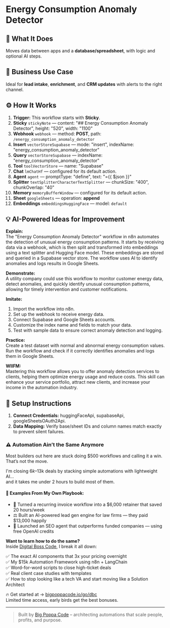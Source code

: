 # Energy Consumption Anomaly Detector
  ## 🚀 What It Does
  Moves data between apps and a **database/spreadsheet**, with logic and optional AI steps.
  
  ## 💼 Business Use Case
  Ideal for **lead intake**, **enrichment**, and **CRM updates** with alerts to the right channel.
  
  ## ⚙️ How It Works
  1. **Trigger:** This workflow starts with **Sticky**.
  2. **Sticky** `stickyNote` — content: "## Energy Consumption Anomaly Detector", height: "520", width: "1100"
3. **Webhook** `webhook` — method: **POST**, path: `/energy_consumption_anomaly_detector`
4. **Insert** `vectorStoreSupabase` — mode: "insert", indexName: "energy_consumption_anomaly_detector"
5. **Query** `vectorStoreSupabase` — indexName: "energy_consumption_anomaly_detector"
6. **Tool** `toolVectorStore` — name: "Supabase"
7. **Chat** `lmChatHf` — configured for its default action.
8. **Agent** `agent` — promptType: "define", text: "={{ $json }}"
9. **Splitter** `textSplitterCharacterTextSplitter` — chunkSize: "400", chunkOverlap: "40"
10. **Memory** `memoryBufferWindow` — configured for its default action.
11. **Sheet** `googleSheets` — operation: **append**
12. **Embeddings** `embeddingsHuggingFace` — model: `default`
  
  ## 💡 AI-Powered Ideas for Improvement
  **Explain:**   
The "Energy Consumption Anomaly Detector" workflow in n8n automates the detection of unusual energy consumption patterns. It starts by receiving data via a webhook, which is then split and transformed into embeddings using a text splitter and Hugging Face model. These embeddings are stored and queried in a Supabase vector store. The workflow uses AI to identify anomalies and logs results in Google Sheets.

**Demonstrate:**  
A utility company could use this workflow to monitor customer energy data, detect anomalies, and quickly identify unusual consumption patterns, allowing for timely intervention and customer notifications.

**Imitate:**  
1. Import the workflow into n8n.  
2. Set up the webhook to receive energy data.  
3. Connect Supabase and Google Sheets accounts.  
4. Customize the index name and fields to match your data.  
5. Test with sample data to ensure correct anomaly detection and logging.

**Practice:**  
Create a test dataset with normal and abnormal energy consumption values. Run the workflow and check if it correctly identifies anomalies and logs them in Google Sheets.

**WIIFM:**  
Mastering this workflow allows you to offer anomaly detection services to clients, helping them optimize energy usage and reduce costs. This skill can enhance your service portfolio, attract new clients, and increase your income in the automation industry.
  
  ## 🔧 Setup Instructions
  1. **Connect Credentials:** huggingFaceApi, supabaseApi, googleSheetsOAuth2Api.
2. **Data Mapping:** Verify base/sheet IDs and column names match exactly to prevent silent failures.
  
### ⚠️ Automation Ain’t the Same Anymore

Most builders out here are stuck doing $500 workflows and calling it a win.  
That’s not the move.  

I'm closing $6k–$13k deals by stacking simple automations with lightweight AI...  
and it takes me under 2 hours to build most of them.

#### 🧠 Examples From My Own Playbook:
- 🔁 Turned a recurring invoice workflow into a $6,000 retainer that saved 20 hours/week  
- ⚖️ Built an AI-powered lead gen engine for law firms — they paid $13,000 happily  
- 🚀 Launched an SEO agent that outperforms funded companies — using free OpenAI credits  

**Want to learn how to do the same?**  
Inside [Digital Boss Code](https://bigpoppacode.io/go/dbc), I break it all down:

✅ The exact AI components that 3x your pricing overnight  
✅ My $15k Automation Framework using n8n + LangChain  
✅ Word-for-word scripts to close high-ticket deals  
✅ Real client case studies with templates  
✅ How to stop looking like a tech VA and start moving like a Solution Architect  

🔥 Get started at → [bigpoppacode.io/go/dbc](https://bigpoppacode.io/go/dbc)  
Limited time access, early birds get the best bonuses.

---
> Built by [Big Poppa Code](https://bigpoppacode.io) – architecting automations that scale people, profits, and purpose.
  